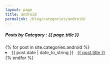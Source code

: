 ```yaml
---
layout: page
title: android
permalink: /blog/categories/android/
---
```


<h5> Posts by Category : {{ page.title }} </h5>

<div class="card">
{% for post in site.categories.android %}
 <li class="category-posts"><span>{{ post.date | date_to_string }}</span> &nbsp; <a href="{{ post.url }}">{{ post.title }}</a></li>
{% endfor %}
</div>
